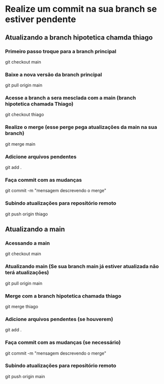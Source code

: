 # Realize um commit na sua branch se estiver pendente

## Atualizando a branch hipotetica chamda thiago
### Primeiro passo troque para a branch principal
git checkout main

### Baixe a nova versão da branch principal
git pull origin main

### Acesse a branch a sera mesclada com a main (branch hipotetica chamada Thiago)
git checkout thiago

### Realize o merge (esse perge pega atualizações da main na sua branch)
git merge main

### Adicione arquivos pendentes
git add .

### Faça commit com as mudanças
git commit -m "mensagem descrevendo o merge"

### Subindo atualizações para repositório remoto
git push origin thiago

## Atualizando a main

### Acessando a main
git checkout main

### Atualizando main (Se sua branch main já estiver atualizada não terá atualizações)
git pull origin main

### Merge com a branch hipotetica chamada thiago
git merge thiago

### Adicione arquivos pendentes (se houverem)
git add .

### Faça commit com as mudanças (se necessário)
git commit -m "mensagem descrevendo o merge"

### Subindo atualizações para repositório remoto
git push origin main
